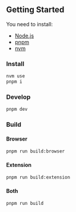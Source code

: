## Getting Started

You need to install:

- [Node.js](https://nodejs.org/en/download/)
- [pnpm](https://pnpm.io/installation)
- [nvm](https://github.com/nvm-sh/nvm#installing-and-updating)

### Install

```bash
nvm use
pnpm i
```

### Develop

```bash
pnpm dev
```

### Build

#### Browser

```bash
pnpm run build:browser
```

#### Extension

```bash
pnpm run build:extension
```

#### Both

```bash
pnpm run build
```
